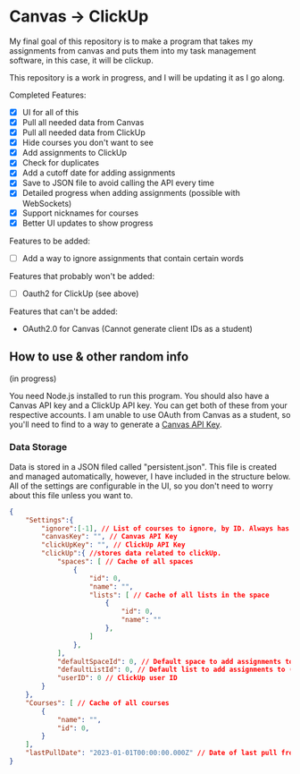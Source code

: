 # Canvas -> ClickUp

My final goal of this repository is to make a program that takes my assignments from canvas and puts them into my task management software, in this case, it will be clickup.

This repository is a work in progress, and I will be updating it as I go along.

Completed Features: 
- [x] UI for all of this
- [x] Pull all needed data from Canvas
- [x] Pull all needed data from ClickUp
- [x] Hide courses you don't want to see
- [x] Add assignments to ClickUp
- [x] Check for duplicates
- [x] Add a cutoff date for adding assignments
- [x] Save to JSON file to avoid calling the API every time
- [x] Detailed progress when adding assignments (possible with WebSockets)
- [x] Support nicknames for courses 
- [x] Better UI updates to show progress

Features to be added:
- [ ] Add a way to ignore assignments that contain certain words

Features that probably won't be added:
- [ ] Oauth2 for ClickUp (see above)

Features that can't be added:
- OAuth2.0 for Canvas (Cannot generate client IDs as a student)
## How to use & other random info
(in progress)

You need Node.js installed to run this program. You should also have a Canvas API key and a ClickUp API key. You can get both of these from your respective accounts. 
I am unable to use OAuth from Canvas as a student, so you'll need to find to a way to generate a [Canvas API Key](https://community.canvaslms.com/t5/Student-Guide/How-do-I-manage-API-access-tokens-as-a-student/ta-p/273).

### Data Storage 
Data is stored in a JSON filed called "persistent.json". This file is created and managed automatically, however, I have included in the structure below. All of the settings are configurable in the UI, so you don't need to worry about this file unless you want to.

```json
{
    "Settings":{
        "ignore":[-1], // List of courses to ignore, by ID. Always has -1 in it, this is done to avoid errors
        "canvasKey": "", // Canvas API Key
        "clickUpKey": "", // ClickUp API Key
        "clickUp":{ //stores data related to clickUp.
            "spaces": [ // Cache of all spaces
                {
                    "id": 0, 
                    "name": "", 
                    "lists": [ // Cache of all lists in the space
                        {
                            "id": 0,
                            "name": ""
                        },
                    ] 
                },
            ],
            "defaultSpaceId": 0, // Default space to add assignments to
            "defaultListId": 0, // Default list to add assignments to (unused right now)
            "userID": 0 // ClickUp user ID
        }
    },
    "Courses": [ // Cache of all courses
        {
            "name": "",
            "id": 0,
        }
    ],
    "lastPullDate": "2023-01-01T00:00:00.000Z" // Date of last pull from Canvas, used to determine if classes should be re-pulled from Canvas, default is every 30 days
}